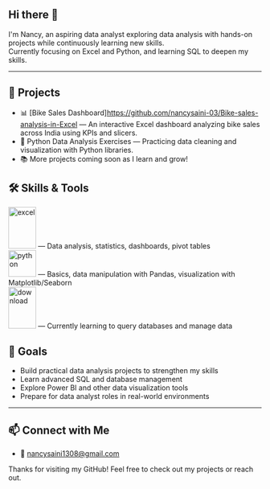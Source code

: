 ## Hi there 👋

I'm Nancy, an aspiring data analyst exploring data analysis with hands-on projects while continuously learning new skills.  
Currently focusing on Excel and Python, and learning SQL to deepen my skills.

---

## 💼 Projects

- 📊 [Bike Sales Dashboard]https://github.com/nancysaini-03/Bike-sales-analysis-in-Excel — An interactive Excel dashboard analyzing bike sales across India using KPIs and slicers.  
- 🐍 Python Data Analysis Exercises — Practicing data cleaning and visualization with Python libraries.  
- 📚 More projects coming soon as I learn and grow!


## 🛠️ Skills & Tools

<img width="55" height="83" alt="excel" src="https://github.com/user-attachments/assets/20a9e494-47ac-4b0d-83dd-99e96d3d0298" />  — Data analysis, statistics, dashboards, pivot tables     
<img width="55" height="53" alt="python" src="https://github.com/user-attachments/assets/7bd3d760-fe56-4ffd-bd7b-fb3269af20ae" />  — Basics, data manipulation with Pandas, visualization with Matplotlib/Seaborn    
<img width="55" height="83" alt="download" src="https://github.com/user-attachments/assets/745406ca-8694-4a82-b430-549022aa36c3" /> — Currently learning to query databases and manage data


## 🎯 Goals

- Build practical data analysis projects to strengthen my skills  
- Learn advanced SQL and database management  
- Explore Power BI and other data visualization tools  
- Prepare for data analyst roles in real-world environments

---

## 📫 Connect with Me
  
- 📧 nancysaini1308@gmail.com


Thanks for visiting my GitHub! Feel free to check out my projects or reach out.

